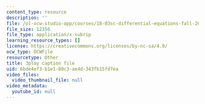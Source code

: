 ```yaml
---
content_type: resource
description: ''
file: /ol-ocw-studio-app/courses/18-03sc-differential-equations-fall-2011/6bde4ef3b1e180c3ae4d343fb15fd7ea_2-5oq-igwtU.srt
file_size: 12356
file_type: application/x-subrip
learning_resource_types: []
license: https://creativecommons.org/licenses/by-nc-sa/4.0/
ocw_type: OCWFile
resourcetype: Other
title: 3play caption file
uid: 6bde4ef3-b1e1-80c3-ae4d-343fb15fd7ea
video_files:
  video_thumbnail_file: null
video_metadata:
  youtube_id: null
---
```


